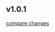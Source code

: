 
## v1.0.1

[compare changes](https://github.com/ahmedrangel/snapsave-media-downloader/compare/v0.0.2...v1.0.1)

